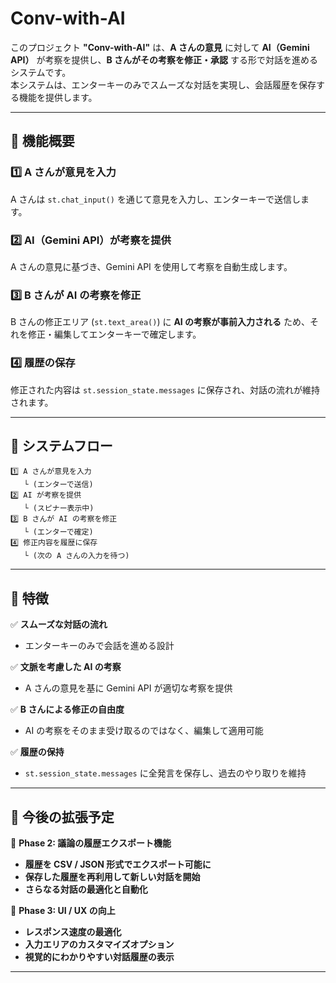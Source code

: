 # Conv-with-AI
このプロジェクト **"Conv-with-AI"** は、**A さんの意見** に対して **AI（Gemini API）** が考察を提供し、**B さんがその考察を修正・承認** する形で対話を進めるシステムです。  
本システムは、エンターキーのみでスムーズな対話を実現し、会話履歴を保存する機能を提供します。

---

## **📌 機能概要**
### **1️⃣ A さんが意見を入力**
A さんは `st.chat_input()` を通じて意見を入力し、エンターキーで送信します。

### **2️⃣ AI（Gemini API）が考察を提供**
A さんの意見に基づき、Gemini API を使用して考察を自動生成します。

### **3️⃣ B さんが AI の考察を修正**
B さんの修正エリア (`st.text_area()`) に **AI の考察が事前入力される** ため、それを修正・編集してエンターキーで確定します。

### **4️⃣ 履歴の保存**
修正された内容は `st.session_state.messages` に保存され、対話の流れが維持されます。

---

## **📌 システムフロー**
```
1️⃣ A さんが意見を入力
   └ (エンターで送信)
2️⃣ AI が考察を提供
   └ (スピナー表示中)
3️⃣ B さんが AI の考察を修正
   └ (エンターで確定)
4️⃣ 修正内容を履歴に保存
   └ (次の A さんの入力を待つ)
```

---

## **📌 特徴**
✅ **スムーズな対話の流れ**
- エンターキーのみで会話を進める設計

✅ **文脈を考慮した AI の考察**
- A さんの意見を基に Gemini API が適切な考察を提供

✅ **B さんによる修正の自由度**
- AI の考察をそのまま受け取るのではなく、編集して適用可能

✅ **履歴の保持**
- `st.session_state.messages` に全発言を保存し、過去のやり取りを維持

---

## **📌 今後の拡張予定**
🚀 **Phase 2: 議論の履歴エクスポート機能**
- **履歴を CSV / JSON 形式でエクスポート可能に**
- **保存した履歴を再利用して新しい対話を開始**
- **さらなる対話の最適化と自動化**

🚀 **Phase 3: UI / UX の向上**
- **レスポンス速度の最適化**
- **入力エリアのカスタマイズオプション**
- **視覚的にわかりやすい対話履歴の表示**

---
